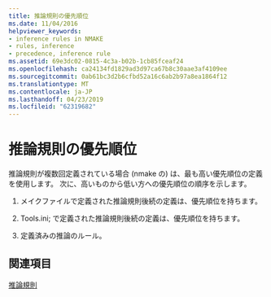 ```yaml
---
title: 推論規則の優先順位
ms.date: 11/04/2016
helpviewer_keywords:
- inference rules in NMAKE
- rules, inference
- precedence, inference rule
ms.assetid: 69e3dc02-0815-4c3a-b02b-1cb85fceaf24
ms.openlocfilehash: ca24134fd1829ad3d97ca67b8c30aae3af4109ee
ms.sourcegitcommit: 0ab61bc3d2b6cfbd52a16c6ab2b97a8ea1864f12
ms.translationtype: MT
ms.contentlocale: ja-JP
ms.lasthandoff: 04/23/2019
ms.locfileid: "62319682"
---
```

# <a name="precedence-in-inference-rules"></a>推論規則の優先順位

推論規則が複数回定義されている場合 (nmake の) は、最も高い優先順位の定義を使用します。 次に、高いものから低い方への優先順位の順序を示します。

1. メイクファイルで定義された推論規則後続の定義は、優先順位を持ちます。

1. Tools.ini; で定義された推論規則後続の定義は、優先順位を持ちます。

1. 定義済みの推論のルール。

## <a name="see-also"></a>関連項目

[推論規則](inference-rules.md)
